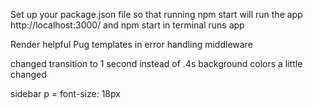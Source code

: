 
Set up your package.json file so that running npm start will run the app
http://localhost:3000/ and npm start in terminal runs app


Render helpful Pug templates in error handling middleware

changed transition to 1 second instead of .4s
background colors a little changed

sidebar p = font-size: 18px
